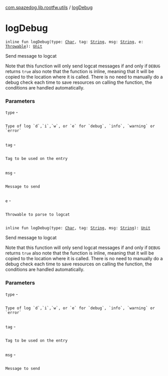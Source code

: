 [com.spazedog.lib.rootfw.utils](index.md) / [logDebug](.)

# logDebug

`inline fun logDebug(type: `[`Char`](https://kotlinlang.org/api/latest/jvm/stdlib/kotlin/-char/index.html)`, tag: `[`String`](https://kotlinlang.org/api/latest/jvm/stdlib/kotlin/-string/index.html)`, msg: `[`String`](https://kotlinlang.org/api/latest/jvm/stdlib/kotlin/-string/index.html)`, e: `[`Throwable`](https://kotlinlang.org/api/latest/jvm/stdlib/kotlin/-throwable/index.html)`): `[`Unit`](https://kotlinlang.org/api/latest/jvm/stdlib/kotlin/-unit/index.html)

Send message to logcat

Note that this function will only send logcat messages if and only if `DEBUG` returns `true`
also note that the function is inline, meaning that it will be copied to the location where
it is called. There is no need to manually do a debug check each time to save resources on
calling the function, the conditions are handled automatically.

### Parameters

`type` -

```

```
    Type of log `d`,`i`,`w`, or `e` for `debug`, `info`, `warning` or `error`
```

```

`tag` -

```

```
    Tag to be used on the entry
```

```

`msg` -

```

```
    Message to send
```

```

`e` -

```

```
    Throwable to parse to logcat
```

```

`inline fun logDebug(type: `[`Char`](https://kotlinlang.org/api/latest/jvm/stdlib/kotlin/-char/index.html)`, tag: `[`String`](https://kotlinlang.org/api/latest/jvm/stdlib/kotlin/-string/index.html)`, msg: `[`String`](https://kotlinlang.org/api/latest/jvm/stdlib/kotlin/-string/index.html)`): `[`Unit`](https://kotlinlang.org/api/latest/jvm/stdlib/kotlin/-unit/index.html)

Send message to logcat

Note that this function will only send logcat messages if and only if `DEBUG` returns `true`
also note that the function is inline, meaning that it will be copied to the location where
it is called. There is no need to manually do a debug check each time to save resources on
calling the function, the conditions are handled automatically.

### Parameters

`type` -

```

```
    Type of log `d`,`i`,`w`, or `e` for `debug`, `info`, `warning` or `error`
```

```

`tag` -

```

```
    Tag to be used on the entry
```

```

`msg` -

```

```
    Message to send
```

```

